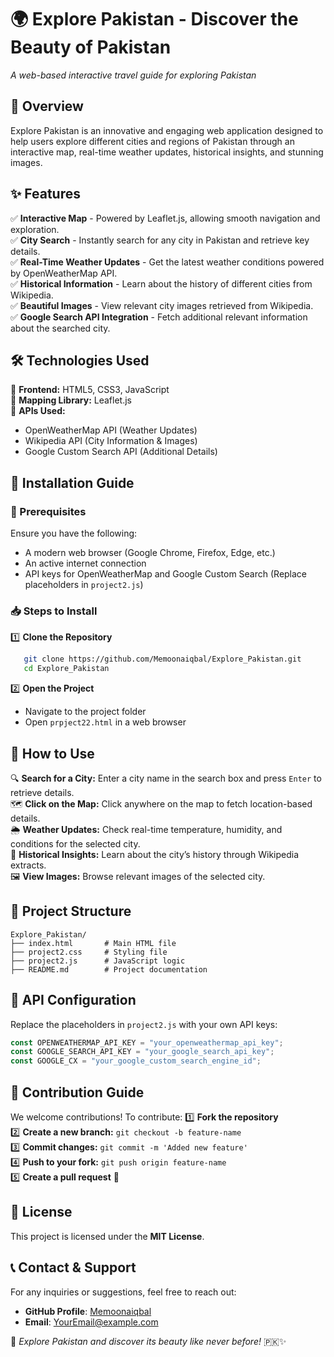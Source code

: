 # 🌍 Explore Pakistan - Discover the Beauty of Pakistan

*A web-based interactive travel guide for exploring Pakistan*  

## 📌 Overview
Explore Pakistan is an innovative and engaging web application designed to help users explore different cities and regions of Pakistan through an interactive map, real-time weather updates, historical insights, and stunning images. 

## ✨ Features
✅ **Interactive Map** - Powered by Leaflet.js, allowing smooth navigation and exploration.  
✅ **City Search** - Instantly search for any city in Pakistan and retrieve key details.  
✅ **Real-Time Weather Updates** - Get the latest weather conditions powered by OpenWeatherMap API.  
✅ **Historical Information** - Learn about the history of different cities from Wikipedia.  
✅ **Beautiful Images** - View relevant city images retrieved from Wikipedia.  
✅ **Google Search API Integration** - Fetch additional relevant information about the searched city.  

## 🛠️ Technologies Used
🔹 **Frontend:** HTML5, CSS3, JavaScript  
🔹 **Mapping Library:** Leaflet.js  
🔹 **APIs Used:**
   - OpenWeatherMap API (Weather Updates)  
   - Wikipedia API (City Information & Images)  
   - Google Custom Search API (Additional Details)  

## 🚀 Installation Guide

### 📌 Prerequisites
Ensure you have the following:
- A modern web browser (Google Chrome, Firefox, Edge, etc.)
- An active internet connection
- API keys for OpenWeatherMap and Google Custom Search (Replace placeholders in `project2.js`)

### 📥 Steps to Install
1️⃣ **Clone the Repository**
```bash
   git clone https://github.com/Memoonaiqbal/Explore_Pakistan.git
   cd Explore_Pakistan
```
2️⃣ **Open the Project**
   - Navigate to the project folder
   - Open `prpject22.html` in a web browser

## 🎯 How to Use
🔍 **Search for a City:** Enter a city name in the search box and press `Enter` to retrieve details.  
🗺 **Click on the Map:** Click anywhere on the map to fetch location-based details.  
🌦 **Weather Updates:** Check real-time temperature, humidity, and conditions for the selected city.  
📜 **Historical Insights:** Learn about the city’s history through Wikipedia extracts.  
🖼 **View Images:** Browse relevant images of the selected city.  

## 📂 Project Structure
```
Explore_Pakistan/
├── index.html       # Main HTML file
├── project2.css     # Styling file
├── project2.js      # JavaScript logic
├── README.md        # Project documentation
```

## 🔑 API Configuration
Replace the placeholders in `project2.js` with your own API keys:
```javascript
const OPENWEATHERMAP_API_KEY = "your_openweathermap_api_key";
const GOOGLE_SEARCH_API_KEY = "your_google_search_api_key";
const GOOGLE_CX = "your_google_custom_search_engine_id";
```

## 🤝 Contribution Guide
We welcome contributions! To contribute:
1️⃣ **Fork the repository**  
2️⃣ **Create a new branch:** `git checkout -b feature-name`  
3️⃣ **Commit changes:** `git commit -m 'Added new feature'`  
4️⃣ **Push to your fork:** `git push origin feature-name`  
5️⃣ **Create a pull request** 🎉  

## 📜 License
This project is licensed under the **MIT License**.

## 📞 Contact & Support
For any inquiries or suggestions, feel free to reach out:
- **GitHub Profile**: [Memoonaiqbal](https://github.com/Memoonaiqbal)  
- **Email**: [YourEmail@example.com](mailto:memoonaiqbal3710@gmail.com)

🚀 *Explore Pakistan and discover its beauty like never before!* 🇵🇰✨

